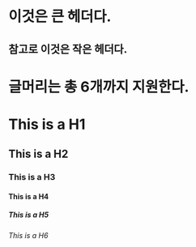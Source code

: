 이것은 큰 헤더다.
=============
참고로 이것은 작은 헤더다.
-------------

글머리는 총 6개까지 지원한다.
=============
# This is a H1
## This is a H2
### This is a H3
#### This is a H4
##### This is a H5
###### This is a H6